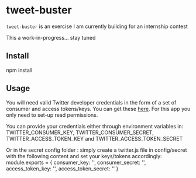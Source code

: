 tweet-buster
============

`tweet-buster` is an exercise I am currently building for an internship contest

This a work-in-progress... stay tuned

Install
-------

npm install

Usage
-----

You will need valid Twitter developer credentials in the form of a set of consumer and access tokens/keys.  You can get these [here](https://apps.twitter.com/).  For this app you only need to set-up read permissions.

You can provide your credentials either through environment variables in: TWITTER_CONSUMER_KEY, TWITTER_CONSUMER_SECRET, TWITTER_ACCESS_TOKEN_KEY and TWITTER_ACCESS_TOKEN_SECRET

Or in the secret config folder : simply create a twitter.js file in config/secret with the following content and set your keys/tokens accordingly:
module.exports = {
    consumer_key: '',
    consumer_secret: '',
    access_token_key: '',
    access_token_secret: ''
}
